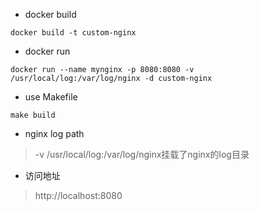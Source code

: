 + docker build
```
docker build -t custom-nginx
```
+ docker run
```
docker run --name mynginx -p 8080:8080 -v /usr/local/log:/var/log/nginx -d custom-nginx 
```

+ use Makefile
```
make build
```

+ nginx log path
> -v /usr/local/log:/var/log/nginx挂载了nginx的log目录

+ 访问地址
> http://localhost:8080